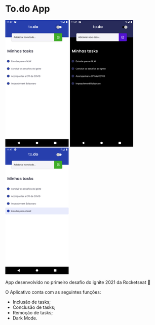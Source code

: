 # To.do App

 <p class="center"><img src="https://github.com/mariodias/ignite-template-react-native-todos/blob/main/assets/img/1.png" width=200 height=400><span>  </span><img src="https://github.com/mariodias/ignite-template-react-native-todos/blob/main/assets/img/2.png" width=200 height=400><span>  </span><img src="https://github.com/mariodias/ignite-template-react-native-todos/blob/main/assets/img/3.png" width=200 height=400></p>


App desenvolvido no primeiro desafio do ignite 2021 da Rocketseat 🚀

O Aplicativo conta com as seguintes funções:

- Inclusão de tasks;
- Conclusão de tasks;
- Remoção de tasks;
- Dark Mode.
